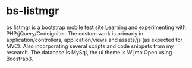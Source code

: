 bs-listmgr
==========

bs listmgr is a bootstrap mobile test site
Learning and experimenting with PHP/jQuery/Codeigniter. The custom work is primariy in application/controllers, application/views and assets/js (as expected for MVC). Also incorporating several scripts and code snippets from my research. The database is MySql, the ui theme is Wijmo Open using Boostrap3.
